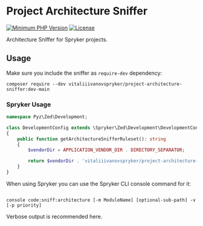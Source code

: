# Project Architecture Sniffer

[//]: # ([![CI]&#40;https://github.com/spryker/architecture-sniffer/workflows/CI/badge.svg?branch=master&#41;]&#40;https://github.com/spryker/architecture-sniffer/actions/workflows/ci.yml&#41;)
[//]: # ([![Coverage]&#40;https://codecov.io/gh/spryker/architecture-sniffer/branch/master/graph/badge.svg?token=4AKCKMRg3G&#41;]&#40;https://codecov.io/gh/spryker/architecture-sniffer&#41;)
[//]: # ([![Latest Stable Version]&#40;https://poser.pugx.org/spryker/architecture-sniffer/v/stable.svg&#41;]&#40;https://packagist.org/packages/spryker/architecture-sniffer&#41;)
[![Minimum PHP Version](https://img.shields.io/badge/php-%3E%3D%208.0-8892BF.svg)](https://php.net/)
[![License](https://poser.pugx.org/spryker/architecture-sniffer/license.svg)](https://packagist.org/packages/spryker/architecture-sniffer)

[//]: # ([![Total Downloads]&#40;https://poser.pugx.org/spryker/architecture-sniffer/d/total.svg&#41;]&#40;https://packagist.org/packages/spryker/architecture-sniffer&#41;)

Architecture Sniffer for Spryker projects.


[//]: # (## Priority Levels)

[//]: # ()
[//]: # (- `1`: API and critical)

[//]: # (- `2`: Non critical &#40;nice to have&#41;)

[//]: # (- `3`: Experimental &#40;inspected code needs further fixing&#41;)

[//]: # ()
[//]: # (We use and recommend minimum priority `2` by default for local and CI checks.)

[//]: # ()
[//]: # (Note: Lower priorities &#40;higher numbers&#41; always include the higher priorities &#40;lower numbers&#41;.)

## Usage

Make sure you include the sniffer as `require-dev` dependency:
```
composer require --dev vitaliiivanovspryker/project-architecture-sniffer:dev-main
```

### Spryker Usage

```php
namespace Pyz\Zed\Development;

class DevelopmentConfig extends \Spryker\Zed\Development\DevelopmentConfig
{
    public function getArchitectureSnifferRuleset(): string
    {
        $vendorDir = APPLICATION_VENDOR_DIR . DIRECTORY_SEPARATOR;

        return $vendorDir . 'vitaliiivanovspryker/project-architecture-sniffer/src/ruleset.xml';
    }
}
```

When using Spryker you can use the Spryker CLI console command for it:

```

console code:sniff:architecture [-m ModuleName] [optional-sub-path] -v [-p priority]

```

Verbose output is recommended here.

[//]: # ()
[//]: # (### Manual Usage)

[//]: # (You can also manually run the Architecture Sniffer from console by using:)

[//]: # (```)

[//]: # (vendor/bin/phpmd src/Pyz/ &#40;xml|text|html&#41; vendor/spryker/architecture-sniffer/src/ruleset.xml --minimumpriority=2)

[//]: # (```)

[//]: # ()
[//]: # (Note: Lower priorities always include the higher priorities in the validation process.)

[//]: # ()
[//]: # (### Including the sniffer in PHPStorm)

[//]: # (Add a new custom ruleset under `Editor -> Inspections -> PHP -> PHP Mess Detector validation`.)

[//]: # (Name it `Architecture Sniffer` for example.)

[//]: # ()
[//]: # (The customer ruleset is defined in `vendor/spryker/architecture-sniffer/src/ruleset.xml`)

[//]: # ()
[//]: # (### Check Mess Detector Settings)

[//]: # (Under `Framework & Languages -> PHP -> Mess Detector` you need to define the configuration and set the path to your phpmd &#40;vendor/bin/phpmd&#41;. Use local and run `Validate` to see if it works.)

[//]: # ()
[//]: # ()
[//]: # (## Writing new sniffs)

[//]: # (Add them to inside src folder and add tests in `tests` with the same folder structure.)

[//]: # (Don't forget to update `ruleset.xml`.)

[//]: # ()
[//]: # (Every sniff needs a description as full sentence:)

[//]: # (```php)

[//]: # (    protected const RULE = 'Every Foo needs Bar.';)

[//]: # ()
[//]: # (    /**)

[//]: # (     * @return string)

[//]: # (     */)

[//]: # (    public function getDescription&#40;&#41;: string)

[//]: # (    {)

[//]: # (        return static::RULE;)

[//]: # (    })

[//]: # (```)

[//]: # ()
[//]: # (Every sniff needs to implement either the `ClassAware`, `FunctionAware`, `InterfaceAware`, or `MethodAware` interface to be recognised.)

[//]: # (To validate that sniffer recognises your rule, check if your rule is listed in Zed UI > Maintenance > Architecture sniffer.)

[//]: # ()
[//]: # ()
[//]: # (Also note:)

[//]: # (- The rule names must be unique across the rulesets.)

[//]: # (- Each rule should contain only one "check".)

[//]: # (- Each rule always outputs also the reason &#40;violation&#41;, not just the occurrence.)

[//]: # ()
[//]: # (### Setup)

[//]: # (Run)

[//]: # (```)

[//]: # (./setup.sh)

[//]: # (```)

[//]: # (and)

[//]: # (```)

[//]: # (php composer.phar install)

[//]: # (```)

[//]: # ()
[//]: # (### Testing)

[//]: # (Don't forget to test your changes:)

[//]: # (```)

[//]: # (php phpunit.phar)

[//]: # (```)

[//]: # ()
[//]: # (### Running code-sniffer on this project)

[//]: # (Make sure this repository is Spryker coding standard conform:)

[//]: # (```)

[//]: # (php composer.phar cs-check)

[//]: # (```)

[//]: # (If you want to fix the fixable errors, use)

[//]: # (```)

[//]: # (php composer.phar cs-fix)

[//]: # (```)

[//]: # (Once everything is green you can make a PR with your changes.)
